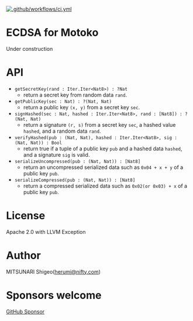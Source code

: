 [![.github/workflows/ci.yml](https://github.com/herumi/ecdsa-motoko/actions/workflows/ci.yml/badge.svg)](https://github.com/herumi/ecdsa-motoko/actions/workflows/ci.yml)

# ECDSA for Motoko

Under construction

# API

- `getSecretKey(rand : Iter.Iter<Nat8>) : ?Nat`
  - return a secret key from random data `rand`.
- `getPublicKey(sec : Nat) : ?(Nat, Nat)`
  - return a public key `(x, y)` from a secret key `sec`.
- `signHashed(sec : Nat, hashed : Iter.Iter<Nat8>, rand : [Nat8]) : ?(Nat, Nat)`
  - return a signature `(r, s)` from a secret key `sec`, a hashed value `hashed`, and a random data `rand`.
- `verifyHashed(pub : (Nat, Nat), hashed : Iter.Iter<Nat8>, sig : (Nat, Nat)) : Bool`
  - return true if a tuple of a public key `pub` and a hashed data `hashed`, and a signature `sig` is valid.
- `serializeUncompressed(pub : (Nat, Nat)) : [Nat8]`
  - return an uncompressed serialized data such as `0x04 + x + y` of a public key `pub`.
- `serializeCompressed(pub : (Nat, Nat)) : [Nat8] `
  - return a compressed serialized data such as `0x02(or 0x03) + x` of a public key `pub`.

# License

Apache 2.0 with LLVM Exception

# Author

MITSUNARI Shigeo(herumi@nifty.com)

# Sponsors welcome
[GitHub Sponsor](https://github.com/sponsors/herumi)
